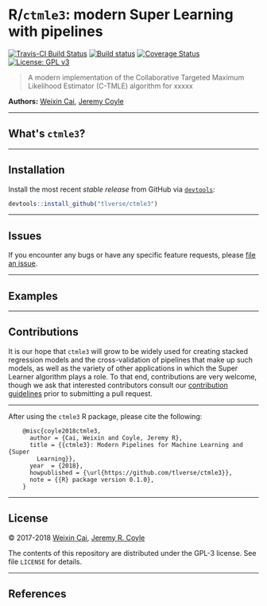 
<!-- README.md is generated from README.Rmd. Please edit that file -->
R/`ctmle3`: modern Super Learning with pipelines
================================================

[![Travis-CI Build Status](https://travis-ci.org/tlverse/ctmle3.svg?branch=master)](https://travis-ci.org/tlverse/ctmle3) [![Build status](https://ci.appveyor.com/api/projects/status/y1am23cop2tw0p2w?svg=true)](https://ci.appveyor.com/project/tlverse/ctmle3) [![Coverage Status](https://img.shields.io/codecov/c/github/tlverse/ctmle3/master.svg)](https://codecov.io/github/tlverse/ctmle3?branch=master) <!-- [![Project Status: Active – The project has reached a stable, usable state and is being actively developed.](https://www.repostatus.org/badges/latest/active.svg)](https://www.repostatus.org/#active) --> [![License: GPL v3](https://img.shields.io/badge/License-GPL%20v3-blue.svg)](https://www.gnu.org/licenses/gpl-3.0) <!-- [![DOI](https://zenodo.org/badge/DOI/10.5281/zenodo.1342294.svg)](https://doi.org/10.5281/zenodo.1342294) --> <!-- [![Join the chat at https://gitter.im/ctmle3-Rpkg/Lobby](https://badges.gitter.im/ctmle3-Rpkg/Lobby.svg)](https://gitter.im/ctmle3-Rpkg/Lobby?utm_source=badge&utm_medium=badge&utm_campaign=pr-badge&utm_content=badge) -->

> A modern implementation of the Collaborative Targeted Maximum Likelihood Estimator (C-TMLE) algorithm for xxxxx

**Authors:** [Weixin Cai](https://github.com/wilsoncai1992), [Jeremy Coyle](https://github.com/jeremyrcoyle)

------------------------------------------------------------------------

What's `ctmle3`?
----------------

<!-- `ctmle3` is a modern implementation of the Super Learner algorithm of
@vdl2007super. The Super Learner algorithm performs ensemble learning in one of
two fashions:

1. The _discrete_ Super Learner can be used to select the best prediction
   algorithm from among a supplied library of machine learning algorithms
   ("learners" in the `ctmle3` nomenclature) -- that is, the discrete Super Learner
   is the single learning algorithm that minimizes the cross-validated risk with
   respect to an appropriate loss function.
2. The _ensemble_ Super Learner can be used to assign weights to a set of
   specified learning algorithms (from a user-supplied library of such
   algorithms) so as to create a combination of these learners that minimizes
   the cross-validated risk with respect to an appropriate loss function. This
   notion of weighted combinations has also been referred to as _stacked
   regression_ [@breiman1996stacked] and _stacked generalization_
   [@wolpert1992stacked].
 -->

------------------------------------------------------------------------

Installation
------------

<!--
For standard use, we recommend installing the package from
[CRAN](https://cran.r-project.org/) via


```r
install.packages("ctmle3")
```
-->
Install the most recent *stable release* from GitHub via [`devtools`](https://www.rstudio.com/products/rpackages/devtools/):

``` r
devtools::install_github("tlverse/ctmle3")
```

------------------------------------------------------------------------

Issues
------

If you encounter any bugs or have any specific feature requests, please [file an issue](https://github.com/tlverse/ctmle3/issues).

------------------------------------------------------------------------

Examples
--------

<!-- `ctmle3` makes the process of applying screening algorithms, learning algorithms,
combining both types of algorithms into a stacked regression model, and
cross-validating this whole process essentially trivial. The best way to
understand this is to see the `ctmle3` package in action:
 -->

------------------------------------------------------------------------

Contributions
-------------

It is our hope that `ctmle3` will grow to be widely used for creating stacked regression models and the cross-validation of pipelines that make up such models, as well as the variety of other applications in which the Super Learner algorithm plays a role. To that end, contributions are very welcome, though we ask that interested contributors consult our [contribution guidelines](https://github.com/tlverse/ctmle3/blob/master/CONTRIBUTING.md) prior to submitting a pull request.

------------------------------------------------------------------------

After using the `ctmle3` R package, please cite the following:

        @misc{coyle2018ctmle3,
          author = {Cai, Weixin and Coyle, Jeremy R},
          title = {{ctmle3}: Modern Pipelines for Machine Learning and {Super
            Learning}},
          year  = {2018},
          howpublished = {\url{https://github.com/tlverse/ctmle3}},
          note = {{R} package version 0.1.0},
        }

------------------------------------------------------------------------

License
-------

© 2017-2018 [Weixin Cai](https://github.com/wilsoncai1992), [Jeremy R. Coyle](https://github.com/jeremyrcoyle)

The contents of this repository are distributed under the GPL-3 license. See file `LICENSE` for details.

------------------------------------------------------------------------

References
----------
